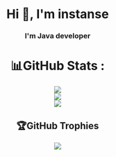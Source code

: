 <div id="header" align="center">

<h1 align="center">Hi 👋, I'm instanse</h1>

<h3 align="center">I'm Java developer</h3>

<div>

# 📊GitHub Stats :
![](https://github-readme-stats.vercel.app/api?username=instanse&theme=jolly&hide_border=false&include_all_commits=true&count_private=true)<br/>
![](https://github-readme-streak-stats.herokuapp.com/?user=instanse&theme=jolly&hide_border=false)<br/>
![](https://github-readme-stats.vercel.app/api/top-langs/?username=instanse&theme=radical&hide_border=false&include_all_commits=true&count_private=true&layout=compact)


## 🏆GitHub Trophies
![](https://github-profile-trophy.vercel.app/?username=instanse&theme=jolly&no-frame=false&no-bg=false&margin-w=4)
